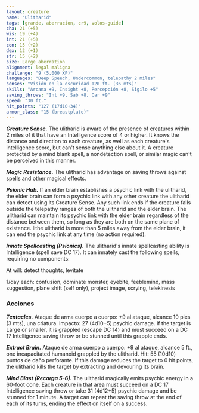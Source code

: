 ```yaml
---
layout: creature
name: "Ulitharid"
tags: [grande, aberracion, cr9, volos-guide]
cha: 21 (+5)
wis: 19 (+4)
int: 21 (+5)
con: 15 (+2)
dex: 12 (+1)
str: 15 (+2)
size: Large aberration
alignment: legal maligna
challenge: "9 (5,000 XP)"
languages: "Deep Speech, Undercommon, telepathy 2 miles"
senses: "Visión en la oscuridad 120 ft. (36 mts)"
skills: "Arcana +9, Insight +8, Percepción +8, Sigilo +5"
saving_throws: "Int +9, Sab +8, Car +9"
speed: "30 ft."
hit_points: "127 (17d10+34)"
armor_class: "15 (breastplate)"
---
```


***Creature Sense.*** The ulitharid is aware of the presence of creatures within 2 miles of it that have an Intelligence score of 4 or higher. It knows the distance and direction to each creature, as well as each creature's intelligence score, but can't sense anything else about it. A creature protected by a mind blank spell, a nondetection spell, or similar magic can't be perceived in this manner.

***Magic Resistance.*** The ulitharid has advantage on saving throws against spells and other magical effects.

***Psionic Hub.*** If an elder brain establishes a psychic link with the ulitharid, the elder brain can form a psychic link with any other creature the ulitharid can detect using its Creature Sense. Any such link ends if the creature falls outside the telepathy ranges of both the ulitharid and the elder brain. The ulitharid can maintain its psychic link with the elder brain regardless of the distance between them, so long as they are both on the same plane of existence. lithe ulitharid is more than 5 miles away from the elder brain, it can end the psychic link at any time (no action required).

***Innate Spellcasting (Psionics).*** The ulitharid's innate spellcasting ability is Intelligence (spell save DC 17). It can innately cast the following spells, requiring no components:

At will: detect thoughts, levitate

1/day each: confusion, dominate monster, eyebite, feeblemind, mass suggestion, plane shift (self only), project image, scrying, telekinesis

### Acciones

***Tentacles.*** Ataque de arma cuerpo a cuerpo: +9 al ataque, alcance 10 pies (3 mts), una criatura. Impacto: 27 (4d10+5) psychic damage. If the target is Large or smaller, it is grappled (escape DC 14) and must succeed on a DC 17 Intelligence saving throw or be stunned until this grapple ends.

***Extract Brain.*** Ataque de arma cuerpo a cuerpo: +9 al ataque, alcance 5 ft., one incapacitated humanoid grappled by the ulitharid. Hit: 55 (10d10) puntos de daño perforante. If this damage reduces the target to 0 hit points, the ulitharid kills the target by extracting and devouring its brain.

***Mind Blast (Recarga 5-6).*** The ulitharid magically emits psychic energy in a 60-foot cone. Each creature in that area must succeed on a DC 17 Intelligence saving throw or take 31 (4d12+5) psychic damage and be stunned for 1 minute. A target can repeat the saving throw at the end of each of its turns, ending the effect on itself on a success.
